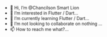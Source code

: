 - 👋 Hi, I’m @Chancilson Smart Lion
- 👀 I’m interested in Flutter / Dart...
- 🌱 I’m currently learning Flutter / Dart...
- 💞️ I’m not looking to collaborate on nothing ...
- 📫 How to reach me what?...

<!---
Chancilson/Chancilson is a ✨ special ✨ repository because its `README.md` (this file) appears on your GitHub profile.
You can click the Preview link to take a look at your changes.
--->
